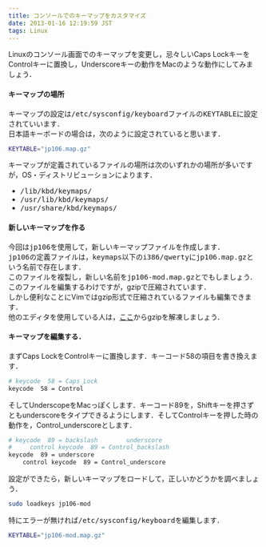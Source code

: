 ```yaml
---
title: コンソールでのキーマップをカスタマイズ
date: 2013-01-16 12:19:59 JST
tags: Linux
---
```


Linuxのコンソール画面でのキーマップを変更し，忌々しいCaps LockキーをControlキーに置換し，Underscoreキーの動作をMacのような動作にしてみましょう．

#### キーマップの場所

キーマップの設定は<span style="font-family:monospace">/etc/sysconfig/keyboard</span>ファイルの<span style="font-family:monospace">KEYTABLE</span>に設定されていいます．  
日本語キーボードの場合は，次のように設定されていると思います．

```sh
KEYTABLE="jp106.map.gz"
```

キーマップが定義されているファイルの場所は次のいずれかの場所が多いですが，OS・ディストリビューションによります．

- <span style="font-family:monospace">/lib/kbd/keymaps/</span>
- <span style="font-family:monospace">/usr/lib/kbd/keymaps/</span>
- <span style="font-family:monospace">/usr/share/kbd/keymaps/</span>

#### 新しいキーマップを作る

今回は<span style="font-family:monospace">jp106</span>を使用して，新しいキーマップファイルを作成します．  
<span style="font-family:monospace">jp106</span>の定義ファイルは，<span style="font-family:monospace">keymaps</span>以下の<span style="font-family:monospace">i386/qwerty</span>に<span style="font-family:monospace">jp106.map.gz</span>という名前で存在します．  
このファイルを複製し，新しい名前を<span style="font-family:monospace">jp106-mod.map.gz</span>とでもしましょう．  
このファイルを編集するわけですが，gzipで圧縮されています．  
しかし便利なことにVimではgzip形式で圧縮されているファイルも編集できます．  
他のエディタを使用している人は，[ここ](https://www.google.co.jp/search?q=gzip+使い方)からgzipを解凍しましょう．



#### キーマップを編集する．

まずCaps LockをControlキーに置換します．キーコード58の項目を書き換えます．

```sh
# keycode  58 = Caps_Lock
keycode  58 = Control
```

そしてUnderscopeをMacっぽくします．キーコード89を，Shiftキーを押さずともunderscoreをタイプできるようにします．そしてControlキーを押した時の動作を，Control\_underscoreとします．

```sh
# keycode  89 = backslash        underscore
#     control keycode  89 = Control_backslash
keycode  89 = underscore
    control keycode  89 = Control_underscore
```

設定ができたら，新しいキーマップをロードして，正しいかどうかを調べましょう．

```sh
sudo loadkeys jp106-mod
```

特にエラーが無ければ<span style="font-family:monospace">/etc/sysconfig/keyboard</span>を編集します．

```sh
KEYTABLE="jp106-mod.map.gz"
```

